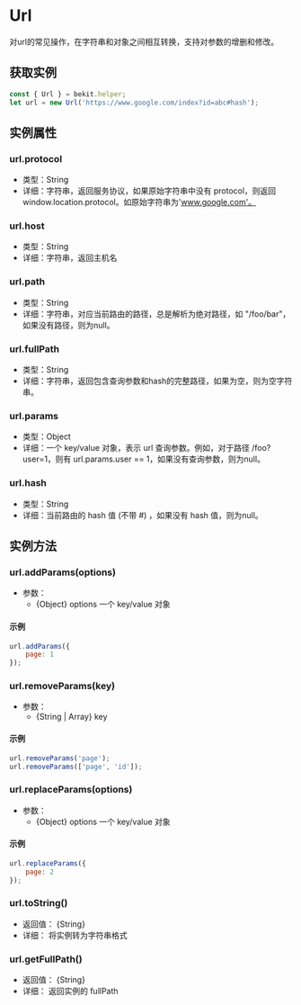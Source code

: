 # Url
对url的常见操作，在字符串和对象之间相互转换，支持对参数的增删和修改。

## 获取实例
```javascript
const { Url } = bekit.helper;
let url = new Url('https://www.google.com/index?id=abc#hash');
```

## 实例属性
### url.protocol
- 类型：String
- 详细：字符串，返回服务协议，如果原始字符串中没有 protocol，则返回 window.location.protocol。如原始字符串为'www.google.com'。

### url.host
- 类型：String
- 详细：字符串，返回主机名

### url.path
- 类型：String
- 详细：字符串，对应当前路由的路径，总是解析为绝对路径，如 "/foo/bar"，如果没有路径，则为null。

### url.fullPath
- 类型：String
- 详细：字符串，返回包含查询参数和hash的完整路径，如果为空，则为空字符串。

### url.params
- 类型：Object
- 详细：一个 key/value 对象，表示 url 查询参数。例如，对于路径 /foo?user=1，则有 url.params.user == 1，如果没有查询参数，则为null。

### url.hash
- 类型：String
- 详细：当前路由的 hash 值 (不带 #) ，如果没有 hash 值，则为null。

## 实例方法
### url.addParams(options)
- 参数：
  - {Object} options 一个 key/value 对象
#### 示例
```javascript
url.addParams({
    page: 1
});
```

### url.removeParams(key)
- 参数：
  - {String | Array} key
#### 示例
```javascript
url.removeParams('page');
url.removeParams(['page', 'id']);
```

### url.replaceParams(options)
- 参数：
  - {Object} options 一个 key/value 对象
#### 示例
```javascript
url.replaceParams({
    page: 2
});
```

### url.toString()
- 返回值： {String}
- 详细： 将实例转为字符串格式

### url.getFullPath()
- 返回值： {String}
- 详细： 返回实例的 fullPath
